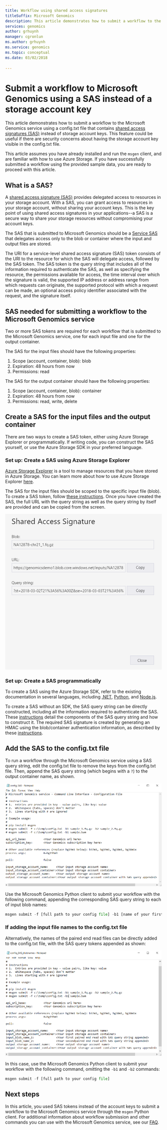 ```yaml
---
title: Workflow using shared access signatures
titleSuffix: Microsoft Genomics
description: This article demonstrates how to submit a workflow to the Microsoft Genomics service using a config.txt file that contains shared access signatures (SAS) instead of storage account keys.
services: genomics
author: grhuynh
manager: cgronlun
ms.author: grhuynh
ms.service: genomics
ms.topic: conceptual
ms.date: 03/02/2018

---
```


# Submit a workflow to Microsoft Genomics using a SAS instead of a storage account key 

This article demonstrates how to submit a workflow to the Microsoft Genomics service using a config.txt file that contains [shared access signatures (SAS)](https://docs.microsoft.com/azure/storage/common/storage-dotnet-shared-access-signature-part-1) instead of storage account keys. This feature could be useful if there are security concerns about having the storage account key visible in the config.txt file. 

This article assumes you have already installed and run the `msgen` client, and are familiar with how to use Azure Storage. If you have successfully submitted a workflow using the provided sample data, you are ready to proceed with this article. 

## What is a SAS?
A [shared access signature (SAS)](https://docs.microsoft.com/azure/storage/common/storage-dotnet-shared-access-signature-part-1) provides delegated access to resources in your storage account. With a SAS, you can grant  access to resources in your storage account, without sharing your account keys. This is the key point of using shared access signatures in your applications--a SAS is a secure way to share your storage resources without compromising your account keys.

The SAS that is submitted to Microsoft Genomics should be a [Service SAS](https://docs.microsoft.com/rest/api/storageservices/Constructing-a-Service-SAS) that delegates access only to the blob or container where the input and output files are stored. 

The URI for a service-level shared access signature (SAS) token consists of the URI to the resource for which the SAS will delegate access, followed by the SAS token. The SAS token is the query string that includes all of the information required to authenticate the SAS, as well as specifying the resource, the permissions available for access, the time interval over which the signature is valid, the supported IP address or address range from which requests can originate, the supported protocol with which a request can be made, an optional access policy identifier associated with the request, and the signature itself. 

## SAS needed for submitting a workflow to the Microsoft Genomics service
Two or more SAS tokens are required for each workflow that is submitted to the Microsoft Genomics service, one for each input file and one for the output container.

The SAS for the input files should have the following properties:
1.  Scope (account, container, blob): blob
2.  Expiration: 48 hours from now
3.  Permissions: read

The SAS for the output container should have the following properties:
1.  Scope (account, container, blob): container
2.  Expiration: 48 hours from now
3.  Permissions: read, write, delete


## Create a SAS for the input files and the output container
There are two ways to create a SAS token, either using Azure Storage Explorer or programmatically.  If writing code, you can construct the SAS yourself, or use the Azure Storage SDK in your preferred language.


### Set up: Create a SAS using Azure Storage Explorer

[Azure Storage Explorer](https://azure.microsoft.com/features/storage-explorer/) is a tool to manage resources that you have stored in Azure Storage.  You can learn more about how to use Azure Storage Explorer [here](https://docs.microsoft.com/azure/vs-azure-tools-storage-manage-with-storage-explorer).

The SAS for the input files should be scoped to the specific input file (blob). To create a SAS token, follow [these instructions](https://docs.microsoft.com/azure/storage/blobs/storage-quickstart-blobs-storage-explorer). Once you have created the SAS, the full URL with the query string as well as the query string by itself are provided and can be copied from the screen.

 ![Genomics SAS Storage Explorer](./media/quickstart-input-sas/genomics-sas-storageexplorer.png "Genomics SAS Storage Explorer")


### Set up: Create a SAS programmatically

To create a SAS using the Azure Storage SDK, refer to the existing documentation in several languages, including [.NET](https://docs.microsoft.com/azure/storage/common/storage-dotnet-shared-access-signature-part-1), [Python](https://docs.microsoft.com/azure/storage/blobs/storage-python-how-to-use-blob-storage), and [Node.js](https://docs.microsoft.com/azure/storage/blobs/storage-nodejs-how-to-use-blob-storage). 

To create a SAS without an SDK, the SAS query string can be directly constructed, including all the information required to authenticate the SAS. These [instructions](https://docs.microsoft.com/rest/api/storageservices/constructing-a-service-sas) detail the components of the SAS query string and how to construct it. The required SAS signature is created by generating an HMAC using the blob/container authentication information, as described by these [instructions](https://docs.microsoft.com/rest/api/storageservices/service-sas-examples).


## Add the SAS to the config.txt file
To run a workflow through the Microsoft Genomics service using a SAS query string, edit the config.txt file to remove the keys from the config.txt file. Then, append the SAS query string (which begins with a `?`) to the output container name, as shown. 

![Genomics SAS config](./media/quickstart-input-sas/genomics-sas-config.png "Genomics SAS config")

Use the Microsoft Genomics Python client to submit your workflow with the following command, appending the corresponding SAS query string to each of input blob names:

```python
msgen submit -f [full path to your config file] -b1 [name of your first paired end read file, SAS query string appended] -b2 [name of your second paired end read file, SAS query string appended]
```

### If adding the input file names to the config.txt file
Alternatively, the names of the paired end read files can be directly added to the config.txt file, with the SAS query tokens appended as shown:

![Genomics SAS config blobnames](./media/quickstart-input-sas/genomics-sas-config-blobnames.png "Genomics SAS config blobnames")

In this case, use the Microsoft Genomics Python client to submit your workflow with the following command, omitting the `-b1` and `-b2` commands:

```python
msgen submit -f [full path to your config file] 
```

## Next steps
In this article, you used SAS tokens instead of the account keys to submit a workflow to the Microsoft Genomics service through the `msgen` Python client. For additional information about workflow submission and other commands you can use with the Microsoft Genomics service, see our [FAQ](frequently-asked-questions-genomics.md). 
